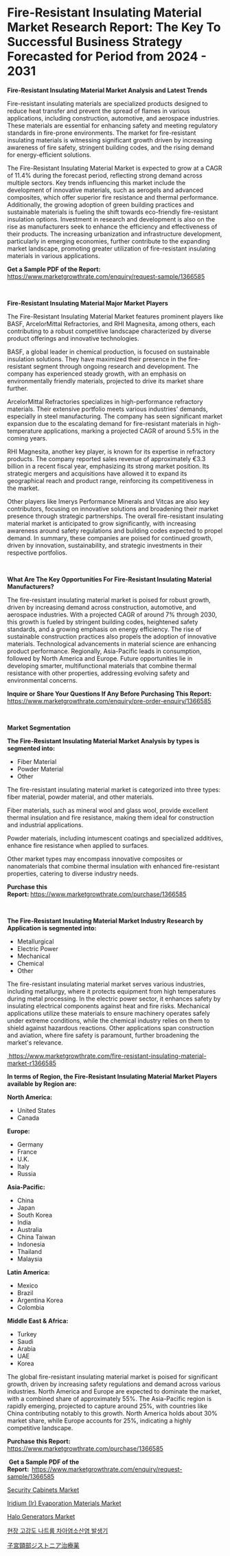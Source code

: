 <p><h1>Fire-Resistant Insulating Material Market Research Report: The Key To Successful Business Strategy Forecasted for Period from 2024 - 2031</h1></p><p><strong>Fire-Resistant Insulating Material Market Analysis and Latest Trends</strong></p>
<p><p>Fire-resistant insulating materials are specialized products designed to reduce heat transfer and prevent the spread of flames in various applications, including construction, automotive, and aerospace industries. These materials are essential for enhancing safety and meeting regulatory standards in fire-prone environments. The market for fire-resistant insulating materials is witnessing significant growth driven by increasing awareness of fire safety, stringent building codes, and the rising demand for energy-efficient solutions.</p><p>The Fire-Resistant Insulating Material Market is expected to grow at a CAGR of 11.4% during the forecast period, reflecting strong demand across multiple sectors. Key trends influencing this market include the development of innovative materials, such as aerogels and advanced composites, which offer superior fire resistance and thermal performance. Additionally, the growing adoption of green building practices and sustainable materials is fueling the shift towards eco-friendly fire-resistant insulation options. Investment in research and development is also on the rise as manufacturers seek to enhance the efficiency and effectiveness of their products. The increasing urbanization and infrastructure development, particularly in emerging economies, further contribute to the expanding market landscape, promoting greater utilization of fire-resistant insulating materials in various applications.</p></p>
<p><strong>Get a Sample PDF of the Report:&nbsp;</strong> <a href="https://www.marketgrowthrate.com/enquiry/request-sample/1366585">https://www.marketgrowthrate.com/enquiry/request-sample/1366585</a></p>
<p>&nbsp;</p>
<p><strong>Fire-Resistant Insulating Material Major Market Players</strong></p>
<p><p>The Fire-Resistant Insulating Material Market features prominent players like BASF, ArcelorMittal Refractories, and RHI Magnesita, among others, each contributing to a robust competitive landscape characterized by diverse product offerings and innovative technologies.</p><p>BASF, a global leader in chemical production, is focused on sustainable insulation solutions. They have maximized their presence in the fire-resistant segment through ongoing research and development. The company has experienced steady growth, with an emphasis on environmentally friendly materials, projected to drive its market share further.</p><p>ArcelorMittal Refractories specializes in high-performance refractory materials. Their extensive portfolio meets various industries' demands, especially in steel manufacturing. The company has seen significant market expansion due to the escalating demand for fire-resistant materials in high-temperature applications, marking a projected CAGR of around 5.5% in the coming years.</p><p>RHI Magnesita, another key player, is known for its expertise in refractory products. The company reported sales revenue of approximately €3.3 billion in a recent fiscal year, emphasizing its strong market position. Its strategic mergers and acquisitions have allowed it to expand its geographical reach and product range, reinforcing its competitiveness in the market.</p><p>Other players like Imerys Performance Minerals and Vitcas are also key contributors, focusing on innovative solutions and broadening their market presence through strategic partnerships. The overall fire-resistant insulating material market is anticipated to grow significantly, with increasing awareness around safety regulations and building codes expected to propel demand. In summary, these companies are poised for continued growth, driven by innovation, sustainability, and strategic investments in their respective portfolios.</p></p>
<p>&nbsp;</p>
<p><strong>What Are The Key Opportunities For Fire-Resistant Insulating Material Manufacturers?</strong></p>
<p><p>The fire-resistant insulating material market is poised for robust growth, driven by increasing demand across construction, automotive, and aerospace industries. With a projected CAGR of around 7% through 2030, this growth is fueled by stringent building codes, heightened safety standards, and a growing emphasis on energy efficiency. The rise of sustainable construction practices also propels the adoption of innovative materials. Technological advancements in material science are enhancing product performance. Regionally, Asia-Pacific leads in consumption, followed by North America and Europe. Future opportunities lie in developing smarter, multifunctional materials that combine thermal resistance with other properties, addressing evolving safety and environmental concerns.</p></p>
<p><strong>Inquire or Share Your Questions If Any Before Purchasing This Report:</strong> <a href="https://www.marketgrowthrate.com/enquiry/pre-order-enquiry/1366585">https://www.marketgrowthrate.com/enquiry/pre-order-enquiry/1366585</a></p>
<p>&nbsp;</p>
<p><strong>Market Segmentation</strong></p>
<p><strong>The Fire-Resistant Insulating Material Market Analysis by types is segmented into:</strong></p>
<p><ul><li>Fiber Material</li><li>Powder Material</li><li>Other</li></ul></p>
<p><p>The fire-resistant insulating material market is categorized into three types: fiber material, powder material, and other materials. </p><p>Fiber materials, such as mineral wool and glass wool, provide excellent thermal insulation and fire resistance, making them ideal for construction and industrial applications. </p><p>Powder materials, including intumescent coatings and specialized additives, enhance fire resistance when applied to surfaces. </p><p>Other market types may encompass innovative composites or nanomaterials that combine thermal insulation with enhanced fire-resistant properties, catering to diverse industry needs.</p></p>
<p><strong>Purchase this Report:&nbsp;</strong><a href="https://www.marketgrowthrate.com/purchase/1366585">https://www.marketgrowthrate.com/purchase/1366585</a></p>
<p>&nbsp;</p>
<p><strong>The Fire-Resistant Insulating Material Market Industry Research by Application is segmented into:</strong></p>
<p><ul><li>Metallurgical</li><li>Electric Power</li><li>Mechanical</li><li>Chemical</li><li>Other</li></ul></p>
<p><p>The fire-resistant insulating material market serves various industries, including metallurgy, where it protects equipment from high temperatures during metal processing. In the electric power sector, it enhances safety by insulating electrical components against heat and fire risks. Mechanical applications utilize these materials to ensure machinery operates safely under extreme conditions, while the chemical industry relies on them to shield against hazardous reactions. Other applications span construction and aviation, where fire safety is paramount, further broadening the market's relevance.</p></p>
<p><a href="https://www.marketgrowthrate.com/fire-resistant-insulating-material-market-r1366585">&nbsp;https://www.marketgrowthrate.com/fire-resistant-insulating-material-market-r1366585</a></p>
<p><strong>In terms of Region, the Fire-Resistant Insulating Material Market Players available by Region are:</strong></p>
<p>
    <p> <strong> North America: </strong>
        <ul>
            <li>United States</li>
            <li>Canada</li>
        </ul>
        </p> 
    <p> <strong> Europe: </strong>
        <ul>
            <li>Germany</li>
            <li>France</li>
            <li>U.K.</li>
            <li>Italy</li>
            <li>Russia</li>
        </ul>
        </p> 
    <p> <strong> Asia-Pacific: </strong>
        <ul>
            <li>China</li>
            <li>Japan</li>
            <li>South Korea</li>
            <li>India</li>
            <li>Australia</li>
            <li>China Taiwan</li>
            <li>Indonesia</li>
            <li>Thailand</li>
            <li>Malaysia</li>
        </ul>
        </p> 
    <p> <strong> Latin America: </strong>
        <ul>
            <li>Mexico</li>
            <li>Brazil</li>
            <li>Argentina Korea</li>
            <li>Colombia</li>
        </ul>
        </p> 
    <p> <strong> Middle East & Africa: </strong>
        <ul>
            <li>Turkey</li>
            <li>Saudi</li>
            <li>Arabia</li>
            <li>UAE</li>
            <li>Korea</li>
        </ul>
    </p>
    </p>
<p><p>The global fire-resistant insulating material market is poised for significant growth, driven by increasing safety regulations and demand across various industries. North America and Europe are expected to dominate the market, with a combined share of approximately 55%. The Asia-Pacific region is rapidly emerging, projected to capture around 25%, with countries like China contributing notably to this growth. North America holds about 30% market share, while Europe accounts for 25%, indicating a highly competitive landscape.</p></p>
<p><strong>Purchase this Report: </strong><a href="https://www.marketgrowthrate.com/purchase/1366585">https://www.marketgrowthrate.com/purchase/1366585</a></p>
<p>&nbsp;<strong>Get a Sample PDF of the Report:&nbsp;&nbsp;</strong><a href="https://www.marketgrowthrate.com/enquiry/request-sample/1366585">https://www.marketgrowthrate.com/enquiry/request-sample/1366585</a></p>
<p><strong></strong></p>
<p><p><a href="https://www.linkedin.com/pulse/strategic-market-insights-navigating-global-security-cabinets-jk5ec?trackingId=s3su2mZURnW6TcxsP1rPDA%3D%3D">Security Cabinets Market</a></p><p><a href="https://issuu.com/reportprime-2/docs/iridium-ir-evaporation-materials-ma_dc130c0091ab1c">Iridium (Ir) Evaporation Materials Market</a></p><p><a href="https://www.linkedin.com/pulse/what-factors-influence-halo-generators-market-coming-years-iraaf?trackingId=eFXPSLzyRHKl2%2BDQJI8jtg%3D%3D">Halo Generators Market</a></p><p><a href="https://medium.com/@eduardocofllins90786/%EC%8B%9C%EC%9E%A5-%ED%86%B5%EC%B0%B0%EB%A0%A5-%EA%B8%80%EB%A1%9C%EB%B2%8C-%ED%98%84%EC%9E%A5-%EA%B3%A0%EA%B0%95%EB%8F%84-%EC%B0%A8%EC%95%84%EC%97%BC%EC%86%8C%EC%82%B0-%EB%82%98%ED%8A%B8%EB%A5%A8-%EC%83%9D%EC%84%B1%EA%B8%B0-%EC%8B%9C%EC%9E%A5-%EC%A0%84%EB%A7%9D-%EB%B0%8F-%ED%98%81%EC%8B%A0-%EB%8F%99%ED%96%A5-2024-2031-e9700a31978a?postPublishedType=repub">현장 고강도 나트륨 차아염소산염 발생기</a></p><p><a href="https://medium.com/@olyy49keyt/%E9%A0%B8%E9%83%A8%E3%82%B8%E3%82%B9%E3%83%88%E3%83%8B%E3%82%A2%E6%B2%BB%E7%99%82%E5%B8%82%E5%A0%B4-%E3%82%B0%E3%83%AD%E3%83%BC%E3%83%90%E3%83%AB%E5%B8%82%E5%A0%B4%E3%82%B7%E3%82%A7%E3%82%A2%E3%81%A8%E3%83%A9%E3%83%B3%E3%82%AD%E3%83%B3%E3%82%B0-%E5%85%A8%E4%BD%93%E3%81%AE%E5%A3%B2%E4%B8%8A%E3%81%8A%E3%82%88%E3%81%B3%E9%9C%80%E8%A6%81%E4%BA%88%E6%B8%AC-2024-2031-3e1e2c4cb67b?postPublishedType=repub">子宮頸部ジストニア治療薬</a></p></p>